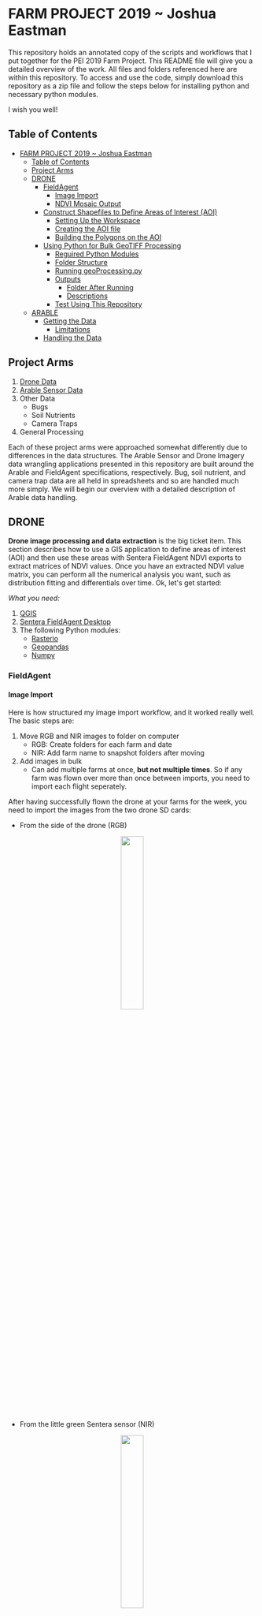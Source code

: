 # FARM PROJECT 2019 ~ Joshua Eastman

This repository holds an annotated copy of the scripts and workflows that I put together for the PEI 2019 Farm Project. This README file will give you a detailed overview of the work. All files and folders referenced here are within this repository. To access and use the code, simply download this repository as a zip file and follow the steps below for installing python and necessary python modules.

I wish you well!

## Table of Contents

- [FARM PROJECT 2019 ~ Joshua Eastman](#farm-project-2019--joshua-eastman)
  - [Table of Contents](#table-of-contents)
  - [Project Arms](#project-arms)
  - [DRONE](#drone)
    - [FieldAgent](#fieldagent)
      - [Image Import](#image-import)
      - [NDVI Mosaic Output](#ndvi-mosaic-output)
    - [Construct Shapefiles to Define Areas of Interest (AOI)](#construct-shapefiles-to-define-areas-of-interest-aoi)
      - [Setting Up the Workspace](#setting-up-the-workspace)
      - [Creating the AOI file](#creating-the-aoi-file)
      - [Building the Polygons on the AOI](#building-the-polygons-on-the-aoi)
    - [Using Python for Bulk GeoTIFF Processing](#using-python-for-bulk-geotiff-processing)
      - [Reguired Python Modules](#reguired-python-modules)
      - [Folder Structure](#folder-structure)
      - [Running geoProcessing.py](#running-geoprocessingpy)
      - [Outputs](#outputs)
        - [Folder After Running](#folder-after-running)
        - [Descriptions](#descriptions)
      - [Test Using This Repository](#test-using-this-repository)
  - [ARABLE](#arable)
    - [Getting the Data](#getting-the-data)
      - [Limitations](#limitations)
    - [Handling the Data](#handling-the-data)

## Project Arms

1. [Drone Data](##DRONE)
2. [Arable Sensor Data](##ARABLE)
3. Other Data
    - Bugs
    - Soil Nutrients
    - Camera Traps
4. General Processing

<!-- TODO: Add outline at top of README -->

<!-- TODO: Add Stitching Troubleshooting Section -->

<!-- TODO: Add section on naming conventions -->

<!-- TODO: Add GIS CRS Troubleshooting Section -->

Each of these project arms were approached somewhat differently due to differences in the data structures. The Arable Sensor and Drone Imagery data wrangling applications presented in this repository are built around the Arable and FieldAgent specifications, respectively. Bug, soil nutrient, and camera trap data are all held in spreadsheets and so are handled much more simply. We will begin our overview with a detailed description of Arable data handling.

## DRONE

**Drone image processing and data extraction** is the big ticket item. This section describes how to use a GIS application to define areas of interest (AOI) and then use these areas with Sentera FieldAgent NDVI exports to extract matrices of NDVI values. Once you have an extracted NDVI value matrix, you can perform all the numerical analysis you want, such as distribution fitting and differentials over time. Ok, let's get started:

*What you need:*

1. [QGIS](https://qgis.org/en/site/)
2. [Sentera FieldAgent Desktop](https://sentera.com/fieldagent-platform/)
3. The following Python modules:
    - [Rasterio](https://rasterio.readthedocs.io/en/stable/)
    - [Geopandas](http://geopandas.org/)
    - [Numpy](https://numpy.org/)

### FieldAgent

#### Image Import

Here is how structured my image import workflow, and it worked really well. The basic steps are:

1. Move RGB and NIR images to folder on computer
    - RGB: Create folders for each farm and date
    - NIR: Add farm name to snapshot folders after moving
2. Add images in bulk
    - Can add multiple farms at once, **but not multiple times**. So if any farm was flown over more than once between imports, you need to import each flight seperately.

After having successfully flown the drone at your farms for the week, you need to import the images from the two drone SD cards:

- From the side of the drone (RGB)

<p align="center">
<img src='./assets/RGBsd.jpg' width=30%/>
</p>

- From the little green Sentera sensor (NIR)
  
<p align="center">
<img src='./assets/NIRsensor.jpg' width=30%/>
</p>

When I did this on the Lenovo laptop, I created a top-level folder on the TeraByte drive called "DRONE" and structured sub-folders like this:

```bash
D:
├── DRONE
│   ├── NIR_images
│        ├── PU-2019-08-02_20-06-13
│        ├── KKcorn-2019-08-02_19-03-35
│        ├── OO-2019-08-02_17-42-43
│        ├── BRF-2019-08-01_18-19-56
│        ├── KKtom-2019-07-26_18-56-46
│        ├── ...
│   ├── RGB_images
│        ├── PU-2019-08-02-RGB
│        ├── KKcorn-2019-08-02-RGB
│        ├── OO-2019-08-02-RGB
│        ├── BRF-2019-08-01-RGB
│        ├── KKtom-2019-07-26-RGB
│        ├── ...
└── (etc...)
```

The contents of each RGB child folder (`PU-2019-08-02-RGB`, etc.) are the images from the drone's RGB SD card (from its side). You will need to make each of these RGB folders and name them. The NIR folders (`PU-2019-08-02_20-06-13`, etc.) are the "Snapshots" folders from the NIR SD card with the farm name added to the front. The contents of these folders include all of the images and a bunch of metadata files. You don't need to worry about the metadata files.

**Make sure that you delete** the DCIM images (RGB SD card) and "Snapshots" sub-folders (NIR SD card) once you have moved everything onto the laptop's D: drive. This will keep those SD cards from filling up (16 and 32GB each, respectively) and will make it easier for you to figure out what you have imported already in the future.

After moving everything onto the computer and cleaning the SD cards, it's time to import the images as "Surveys" in the FieldAgent Desktop app.

<p align="center">
<img src='./assets/ClickFieldAgent.png' width=80%/></br>
Launch FieldAgent Desktop Application
</p>

Once you're inside the applicaion, click the big blue "CREATE SURVEYS" button at the top. Click "Add" on the right of the white box, and **select the NIR and RGB folders** that you've migrated over to the computer. You can choose folders that correspond to multiple farms and the FieldAgent software will sort them out. What it can't sort out is time, so make sure that you only include one flight tops per farm. Go through the next steps (see [Sentera's Documentation](https://desk.zoho.com/portal/sentera/kb/articles/fieldagent-desktop-user-guide)for this) and everything will import properly to their respective farms.

#### NDVI Mosaic Output

Once the images have imported to their respective farms and dates, you can begin stitching them into RGB and NDVI mosaics.

> Quick side note: the "mosaic" is technically an orthorectified GeoTIFF. GeoTIFF is the file format (.tiff is the extension) which I'll discuss in more detail later, and "[orthorectified](https://trac.osgeo.org/ossim/wiki/orthorectification)" means that the constructed image accounts for the different perspectives of each of the images to create a true, flat image from all of them.

1. Launch FieldAgent Desktop
2. Click on the blue "All Fields" rectangle at the bottom-right of the screen
    - A list of all of the fields will pop up
3. Navigate to and click on the field you want to export
4. In the farm survey viewer, select the date you want to create a mosaic for, then click the blue button with a grid on it to add the selected survey to the stitching queue:

<p align="center">
<img src='./assets/PU.png' width=80%/>
</p>

If everything goes properly, it should take anywhere between 30 minutes and 4 hours for the survey to be stitched into RGB, NIR, and NDVI mosaics (depending on the number of photos). Once that's complete, you will see "Full Mosiac ___" options in the survey left sidebar.

<p align="center">
<img src='./assets/NDVImosaic.png' width=80%/>
</p>

**To prepare the NDVI mosic for export**:

1. Select "Full Mosaic NDVI" in the left sidebar and allow it to load onto the map (see photo above)
2. Click on the "NDVI Toolbox" rectangle at the top-left corner of the map
3. Under "Statistics", increase bin size to max (20)
    - This is so that we have as granular detail as possible after exporting.
4. Under "Color Map", set to "Grayscale"
    - This is so that the NDVI values (which naturally have a range [-1, 1]) will be mapped to each raster layer of the exported GeoTIFF. More on this later.
    - **YOU MUST USE GRAYSCALE FOR MY BATCH GEOPROCESSING PYTHON APP TO WORK**: [geoProcessing.py](./drone/geoProcessing.py)
5. In the "Full Mosaic NDVI" row of the left sidebar, click the small grey settings wheel and select "Export"
6. Select the destination folder in the popup window
    - I recommend creating a folder specifically for your mosaic exports and naming each export with some convention that includes Farm, Date, and Type (RGB, NDVI, NIR, etc.)\

When the FieldAgent app exports the GeoTIFF to the destination folder, it gives it a generic name. **IMMEDIATELY NAVIGATE TO THE FOLDER AND NAME THE FILE ACCORDING TO YOUR CONVENTION**. You have to do all the grunt work of organizing and naming so that nothing is confused or falls through the cracks.

When doing analysis on Princeton corn field NDVI GeoTIFFs, this is what my output folder looked like after exporting everything I needed:

```bash
ortho
  ├── pu-ndvi-2019-06-20.tif
  ├── pu-ndvi-2019-06-24.tif
  ├── pu-ndvi-2019-07-01.tif
  ├── pu-ndvi-2019-07-08.tif
  ├── pu-ndvi-2019-07-16.tif
  ├── pu-ndvi-2019-07-22.tif
  ├── pu-nir-2019-06-20.tif
  ├── pu-nir-2019-06-24.tif
  ├── pu-nir-2019-07-01.tif
  ├── pu-nir-2019-07-08.tif
  ├── pu-nir-2019-07-16.tif
  ├── pu-nir-2019-07-22.tif
  ├── pu-rgb-2019-06-20.tif
  ├── pu-rgb-2019-06-24.tif
  ├── pu-rgb-2019-07-01.tif
  ├── pu-rgb-2019-07-08.tif
  ├── pu-rgb-2019-07-16.tif
  ├── pu-rgb-2019-07-22.tif
```

Notice that my naming convention allows you to clearly know the farm, the kind of mosaic, and the date. I recommend doing something similar.

### Construct Shapefiles to Define Areas of Interest (AOI)

When I say Areas of Interest (AOI), I really mean just that. What part of the farm do we care about? Obviously not the whole thing, because crops grow in rows and for some farms we're worried about one specific crop. For other farms, we run experiments on different sections and need to define these different sections in a way we can analyze them comparatively. That's why this next step is so important. Here we geographically define very precise sections that we care about and label them in such a way that we can handle and compare them easily later. I also think this process is really cool and am excited to share it with you.

For demonstration, I'll walk you through sectioning the PU corn field. Farm Project 2019 ran an experiment across eight sections of an ~4 acre cornfield. For more information on the experiment specifics, [check out my poster](./assets/EASTMAN_puCorn_poster_FINAL.pdf). The important thing presently is that we had eight sections defined on the ground that needed to be translated into a digital file that defined and sectioned the larger NDVI mosiac for section-by-section comparison.

I accomplished this using [QGIS](https://qgis.org/en/site/). Go ahead and install it to follow along.

#### Setting Up the Workspace

1. Launch QGIS
2. If you don't have a project specified for your Farm Project (or other) work, create a new project
    - Click the button at the top-left of the window, "New Project"
3. Go to Project > Properties
4. Designate a project home folder
    - Choose a close parent to the folder that contains the exported mosaics. This makes import and handling really easy.
5. In the "Browser" panel in the left sidebar of the main QGIS window, find your mosaics (should now be under Project Home) and drag them into the "Layers" panel (should be below the "Browser" panel)
    - Here I recommend being pretty anal about creating groups (little paperclip icon with green + in layers panel) for your layers. I would do this farm by farm, such that each group contains all the time-steps for one specific farm.
6. Display the RGB mosaic of the farm of interest on the map
    - If your map viewer gets all jacked up and everything dissapapears (this happened to me all the time as I was learning QGIS), right-click on a layer and select "Zoom to Layer." This should restore your view to something manageable.

#### Creating the AOI file

1. With an RGB mosaic of choice open on the display, click "New Shapefile Layer" in the top-left of the window
    - The icon looks like a little V with dots on it
2. In "Filename", click the box all the way to the right with three little dots to open a file browser. Navigate to where you want to store your shapefile and name it something conventional
    - I recommend that you save the shapefile layer in a sub-directory of the mosaic folder, or somewhere on the same level. This will make processing a little easier. But as long as you keep track of where you save everything, no worries.
3. Leave "File Encoding" as UTF-8
4. For "Geometry Type", select "Polygon"
5. Under "New Field," define a field name that matches your needs (like "Crop" or "Treatment Section")
    - This is to identify each polygon you create within the multipolygon layer so that you can differentiate later on as you process
6. Click "Add field"
7. Click "OK" to exit the window

Before the next step, make sure that snapping is turned on in QGIS. Do this by going to Project > Snapping Options and enabling "All Layers" and "Vertex and Segment" with the little magnet impressed. This will make the polygons cleanly nestled against each other if they need to be.

#### Building the Polygons on the AOI

Here's a short visual summary:

<p align="center">
<img src='./assets/BuildShape.png' width=80%/></br>
Creating Polygon Layer in QGIS
</p>

1. Select the shapefile layer in the "Layer" panel
2. Click the little pencil near the top-left ("Toggle Editing")
3. Click the green blob with a little yellow star next to it ("Create Polygon Layer")
4. Visually identify the area of interest
    - It may be helpful to create a "Points" shapefule layer and define vertices first to make the polygon drawing easier. Google how to do this for instructions :P
5. Single-click each vertex in order. The polygon will automatically take shape
6. When you've finished defining one area of interest, right-click.
    - This will prompt you to enter data to the fields you've made. Increment integers for your IDs and use whatever label defines the polygon in the field you created when defining the shape
    - If you realize you want a label that you didn't make a field for, don't worry. Finish making your polygons and then add that field to the shapefile layer attribute table. Google "QGIS add field to shapefile attribute table" to see how to do this if you need to.
7. When you've finished creating polygons for all your areas of interest, click "Toggle Editing" again
    - Save when prompted

And that's it! If you took your time and defined your polygons well, then your analysis will be ON POINT! If not, then your numbers will lie, so make sure you define your AOIs very well.

### Using Python for Bulk GeoTIFF Processing

I wrote the [geoProcessing.py](./drone/geoProcessing.py) file to take all of the exported GeoTIFF files (RGB and NDVI) and:

1. Extract the NDVI values for each area of interest for every time step and write these to a new GeoTIFF
2. Write the NDVI value for *every* pixel to a csv file per AOI per flight date
3. Take the mean NDVI value per AOI per flight date and create one maste csv file holding those values
4. Crop the pseudo-NDVI Sentera output and export to new GeoTIFFs for every flight date
   1. By whole-field of interest
   2. By AOI
5. Crop the Sentera RGB output and export to new GeoTIFFs for every flight date
   1. By whole-field of interest
   2. By AOI

Lengthy descriptions of these outputs can be found under "[Outputs](#outputs)" down below.

I know that's a lot. Some of these outputs are used as intermediates steps for others, and you may find a use (either graphically, for presentation purposes, or numerically) for any one of them. The easist outputs to use for statistical analysis are the csv file that contains the mean NDVI value for each AOI for each time step and a BIG csv file that contains the NDVI file for every pixel per aoi per time step.

#### Reguired Python Modules

For [geoProcessing.py](./drone/geoProcessing.py) to run, you need to have an up-to-date Python environment installed. You also need the following modules:

- sys
- glob
- rasterio
- pandas
- numpy
- geopandas
- re
- datetime
- os

Before attempting to run [geoProcessing.py](./drone/geoProcessing.py), I would run

```bash
pip install [module]
```

for all of the above modules (e.g. `pip install rasterio`) to make sure you have installed, up-to-date versions. If any of these won't install, I'm afraid you won't be able to run [geoProcessing.py](./drone/geoProcessing.py). You'll need to troubleshoot on your own why any one of these modules wouldn't install. Ideally, you won't have any trouble running `pip install [module]` for any of the above modules.

#### Folder Structure

The program is a script named ["geoProcessing.py"](./drone/geoProcessing.py). In this repository, you'll find copies in [src](./src) and [drone](./drone). These are identical. I duplicated this [geoProcessing.py](./drone/geoProcessing.py) in this repository so that you could find it with all the other programs (in [src](./src)) and do a test run with it in correctly built folder (in [drone](./drone)).

For [geoProcessing.py](./drone/geoProcessing.py) to run, **it must be in a specific folder environement** and you must have certain files in place and properly named. This repository's [drone](./drone) folder is an example of everything you need for [geoProcessing.py](./drone/geoProcessing.py) to run properly and completely. Here's an outline of folder structure and required files:

**[drone](./drone):**

```bash
.
├── AOI # Folder containing shapefile and accessory files per farm that describes the areas of interest (AOI)
│   ├── PU_AOI.cpg
│   ├── PU_AOI.dbf
│   ├── PU_AOI.prj
│   ├── PU_AOI.qpj
│   ├── PU_AOI.shp
│   └── PU_AOI.shx
├── FIELD # Folder containing shapefile and accessory files per farm describing field to cookie-cut it out of messy Sentera export
│   ├── PU_field.cpg ## The FIELD files are OPTIONAL. The program will run without them. Everything else is necessary.
│   ├── PU_field.dbf
│   ├── PU_field.prj
│   ├── PU_field.qpj
│   ├── PU_field.shp
│   └── PU_field.shx
├── PU # Folder for each farm containing Sentera RGB and greyscale NDVI Full Mosaic exports
│   ├── PU_NDVI_2019_06_20.tif
│   ├── PU_NDVI_2019_06_24.tif
│   ├── PU_NDVI_2019_07_01.tif
│   ├── PU_NDVI_2019_07_08.tif
│   ├── PU_NDVI_2019_07_16.tif
│   ├── PU_NDVI_2019_07_22.tif
│   ├── PU_RGB_2019_06_20.tif
│   ├── PU_RGB_2019_06_24.tif
│   ├── PU_RGB_2019_07_01.tif
│   ├── PU_RGB_2019_07_08.tif
│   ├── PU_RGB_2019_07_16.tif
│   └── PU_RGB_2019_07_22.tif
└── geoProcessing.py # The program
```

The above folder structure has everything in place to run the full [geoProcessing.py](./drone/geoProcessing.py) for farm "PU". "PU" here is the farm name that the program uses to find all of its constituent shapefiles and output things to proper folders.

For clarity, your parent folder (that contains [geoProcessing.py](./drone/geoProcessing.py)) MUST have:

- An "AOI" folder
  - This folder MUST contain a farm_AOI.shp and accessory files for every farm that you run the program on
- A "FIELD" folder
  - This folder is *not* absolutely necessary. Put farm_field.shp and accessory files in here if you want to cut out a piece of the larger Sentera export for graphical use or whole-farm NDVI results
- A farm folder
  - for every farm that you want to process, you need to create a folder by the name of that farm (above, "PU") that contains all RGB and NDVI full mosaic exports from Sentera FieldAgent.
  - **NAMING CONVENTION MUST FOLLOW THE ABOVE PATTERN**: farm_RGB_YYYY_MM_DD.tif and farm_NDVI_YYY_MM_DD.tif respectively

#### Running [geoProcessing.py](./drone/geoProcessing.py)

To run [geoProcessing.py](./drone/geoProcessing.py):

1. Open terminal shell
    - MAC: "Terminal" application
    - WINDOWS: "Command Prompt" application
2. Navigate to the above directory
3. Run "python geoProcessing.py [farm]"

Here's how I do it in Terminal on my Mac:

```bash
Last login: Wed Aug  7 12:33:35 on ttys002
🌿 [joshua] % cd Github # cd sets current working directory and is used to navigate from one folder toa sub-folder
🌿 [Github] % cd JOSH-FARM-PROJECT-2019
🌿 [JOSH-FARM-PROJECT-2019] % cd drone
🌿 [drone] % ls # ls lists folder contents
AOI     FIELD     OUTPUTS     PU    geoProcessing.py
🌿 [drone] % python geoProcessing.py PU # RUN THE PROGRAM
```

Here is the program run command alone for clarity:

```bash
python geoProcessing.py PU
```

Where "PU" again is the farm name that I pass in as an argument and that the program uses to find all of the proper files and name all of the outputs.

#### Outputs

Running `python geoProcessing.py` in the correctly setup environment will produce many outputs. I briefly described them [above](#using-python-for-bulk-geotiff-processing). Here is a more detailed overview and an example of an output structure:

##### Folder After Running

```bash
.
├── AOI
│   ├── PU_AOI.cpg
│   ├── PU_AOI.dbf
│   ├── PU_AOI.prj
│   ├── PU_AOI.qpj
│   ├── PU_AOI.shp
│   └── PU_AOI.shx
├── FIELD
│   ├── PU_field.cpg
│   ├── PU_field.dbf
│   ├── PU_field.prj
│   ├── PU_field.qpj
│   ├── PU_field.shp
│   └── PU_field.shx
├── OUTPUTS
│   ├── NDVI_AOI_tiffs
│   │   └── PU
│   │       ├── PU_NDVI_ocf_cropped_2019-06-20.tif
│   │       ├── PU_NDVI_ocf_cropped_2019-06-24.tif
│   │       ├── PU_NDVI_shn_cropped_2019-07-16.tif
│   │       ├── ...
│   │       ├── PU_trueNDVI_ocf_2019-06-20.tif
│   │       ├── PU_trueNDVI_ocf_2019-06-24.tif
│   │       ├── PU_trueNDVI_ocf_2019-07-01.tif
│   │       ├── ...
│   ├── NDVI_Field_tiffs
│   │   └── PU
│   │       ├── PU0_trueNDVI_field_2019-06-20.tif
│   │       ├── PU0_trueNDVI_field_2019-06-24.tif
│   │       ├── PU0_trueNDVI_field_2019-07-01.tif
│   │       ├── ...
│   ├── NDVI_WholeField_tiffs
│   │   └── PU
│   │       ├── PU_trueNDVI_2019_06_20.tif
│   │       ├── PU_trueNDVI_2019_06_24.tif
│   │       ├── PU_trueNDVI_2019_07_01.tif
│   │       ├── ...
│   ├── NDVI_csv
│   │   └── PU
│   │       ├── PU_aoi_ndvi_ocf_2019-06-20.csv
│   │       ├── PU_aoi_ndvi_ocf_2019-06-24.csv
│   │       ├── PU_aoi_ndvi_ocf_2019-07-01.csv
│   │       ├── ...
│   │       └── PU_bigPapa.csv
│   ├── RGB_AOI_tiffs
│   │   └── PU
│   │       ├── PU_RGB_ocf_cropped_2019-06-20.tif
│   │       ├── PU_RGB_ocf_cropped_2019-06-24.tif
│   │       ├── PU_RGB_ocf_cropped_2019-07-01.tif
│   │       ├── ...
│   ├── RGB_Field_tiffs
│   │   └── PU
│   │       ├── PU0_rgb_field_2019-06-20.tif
│   │       ├── PU0_rgb_field_2019-06-24.tif
│   │       ├── PU0_rgb_field_2019-07-01.tif
│   │       ├── ...
│   └── mean_NDVI
│       └── PU_mean_ndvi.csv
├── PU
│   ├── PU_NDVI_2019_06_20.tif
│   ├── PU_NDVI_2019_06_24.tif
│   ├── PU_NDVI_2019_07_01.tif
│   ├── ...
│   ├── PU_RGB_2019_06_20.tif
│   ├── PU_RGB_2019_06_24.tif
│   ├── PU_RGB_2019_07_01.tif
│   ├── ...
└── geoProcessing.py
```

##### Descriptions

So what's in this folder? You will notice that in the top-level folder (where [geoProcessing.py](./drone/geoProcessing.py) resides) a new directory was created called "OUTPUTS." Every other output is nested in this "OUTPUTS" folder.

Within this "OUTPUTS" folder, you'll find:

- **mean_NDVI**
  - Contains one csv for each farm that you run the program on. Each csv contains three columns of data:
    - aoi
    - date
    - mean_ndvi
  - for each aoi, for each date, the mean-ndvi refers to the average NDVI value for all the pixels in the aois defined by the farm_AOI.shp file. For the PU example above, each "aoi" is the experimental section. For most farms, each "aoi" will be a row of a specific crop.
- **NDVI_AOI_tiffs**
  - This folder contains sub-directories for every farm. Within the subdirectory, you will find two kinds of files:
    - **pseudo-NDVI:** cropped grayscale pseudo-NDVI images (labeled "NDVI" in their names). These GeoTIFF files have RGBA bands and are basically cropped Sentera exports
    - **trueNDVI:** cropped true NDVI GeoTIFFS (labeled "trueNDVI" in their names). These GeoTIFF files have only 1 band with pixel range [-1, 1] corresponding to a true NDVI value
- **NDVI_csv**
  - This folder contains sub-folders for each farm you run this program on. Within each of thes sub-folders, you'll find two kinds of files:
    - A LONG list of csvs, one per AOI per date, each containing a single column of NDVI values for every single pixel in that AOI
    - A "farm_bigPapa.csv" that's an aggregate of all the other csvs. It contains three columns: "aoi","date","ndvi", and each row refers to a single pixel.
  - **The files in this folder will allow you to look at the NDVI values for any given AOI as a DISTRIBUTION rather than a single "mean" value given by the Arable Sensor or held in the mean_NDVI folder above. I think these are the most significant files output in this process. It's basically a population sample.**
- **NDVI_Field_tiffs**
  - Sub-folder for every farm containing trueNDVI [-1, 1] single-band GeoTIFFs defined by shapes in ./FIELD/farm_field.shp
  - These files are most useful for visualization, but could be further analyzed for whole-farm dynamics if the shape is defined well
- **NDVI_WholeField_tiffs**
  - Sub-folder for every farm containing Sentera FieldAgent NDVI exports converted to single-band trueNDVI [-1, 1] GeoTIFFs
- **RGB_AOI_tiffs**
  - Sub-folder for every farm containing Sentera RGB mosaics cropped per AOI per date. Useful for visualization to compare a single AOI over time side-by-side
- **RGB_Field_tiffs**
  - Sub-folder for every farm containing Sentera RGB mosaics cropped to the field perimeter defined by shapes in ./FIELD/farm_field.shp. Very useful for side-by-side visualizations. I used these in my end-of-summer poster presentation to illustrate how the field changed over time.

#### Test Using This Repository

This repository has all the files and directory structure built-in to test run [geoProcessing.py](./drone/geoProcessing.py). If you download the repository, navigate into the "drone" sub-directory and then run the [command](#running-geoprocessingpydronegeoprocessingpy):

```bash
python geoProcessing.py PU
```

If you have Python and the necessary modules properly installed, the process should complete and the [above output folder](#folder-after-running) will be produced, allowing you to see how everything works.

## ARABLE

The arable sensors are stationary UFO-shaped things on poles that stick up above crop canopies. They gather atmospheric and spectrometric data and report the data in two resolutions: daily and hourly.

- Link to the Arable website: [https://www.arable.com/](https://www.arable.com/)
- Link to our Arable portal: [https://princeton.arable.com/](https://princeton.arable.com/auth/(auth_view:login))
- Link to the Arable API documentation: [https://pro-soap.cloudvent.net/](https://pro-soap.cloudvent.net/)

I know that last link looks sketchy, and you'll be directed to a really sketchy-looking page that says "FREE PLAN," but that's actually the documentation page. Go ahead and click through the scary blue button and you'll land on the true Arable API documentation site. I used it to build my program, so I know it's the right stuff.

### Getting the Data

- File: [./src/ArableGrep.py](./src/ArableGrep.py)
- Function: Downloads all the hourly, daily, and health data from currently operational Arable sensors and outputs all data to csv files in the [arable_data](./arable_data) directory, labeled by sensor name and data type.

To run this program, navigate to the folder containing this repository using your terminal and run the following command:

```bash
python ./src/ArableGrep.py
```

This will create an "arable_data" directory within the parent directory (same level as "src") and create csv files containing hourly, daily, and health data for all of the sensors within that folder. If any of these csv files already exists, the program will intelligently download all of the most recent data (between the last sync and the present) and append it to the existing csv file.

After running this program, your "arable_data" directory should look something like this:

```bash
.
├── arable_data
│   ├── BRF\ Standard\ Tomato_daily.csv
│   ├── BRF\ Standard\ Tomato_health.csv
│   ├── BRF\ Standard\ Tomato_hourly.csv
│   ├── BRF\ Swiss\ Chard_daily.csv
│   ├── BRF\ Swiss\ Chard_health.csv
│   ├── BRF\ Swiss\ Chard_hourly.csv
│   ├── CG\ Cherry\ Tomato_daily.csv
│   ├── CG\ Cherry\ Tomato_health.csv
│   ├── CG\ Cherry\ Tomato_hourly.csv
│   ├── CG\ Standard\ Tomato_daily.csv
│   ├── ... (as many as you have)
└── src
    └── ArableGrep.py
```

#### Limitations

Three known bugs exist in this program:

- **THIS METHOD FOR GETTING THE DATA WORKS AS LONG AS THE SENSOR IS ON AND ACTIVELY REPORTING.** If the sensor is turned off or nonfunctional, THIS METHOD WILL NOT WORK because the sensor will not be in the list of active sensors accessed by this program. But as long as all sensors are on and active, this program will work great.
- When the program appends new data to old csv files, it sometimes adds a blank row between the old and new data.
- The program sometimes creates odd "_hourly", "_daily", and "_health" csv files with no sensor name labels. I believe these correspond to sensors that were operational but which for whatever reason are off or down. Disregard these files. If you can figure out a way to get sensor names for those sensors that are not currently operational, that would be ideal, because then the program could keep writing to those specific files.

### Handling the Data

Downloading the data into an accessible (csv) format is the biggest hurdle. Once it's in the csv format, you can do whatever you want with it. When I did my pretty basic analysis of the Princeton cornfield sensor data, I only used the "*_daily.csv" data and averaged data per drone flight week. I'll discuss that in more detail later.

However, early on in the summer I built a wrangling program with some handy functions that take arable csv files as inputs and output handy data objects. You're welcome to use these functions and dictionaries for your own programs.

- General Wrangling Program: [./src/ArableWrangle.py](./src/ArableWrangle.py)

Not all of the functions in [ArableWrangle](./src/ArableWrangle.py) may be useful to you. I would look through this script and identify things that are helpful, implementing only those aspects that are benificial. This program wasn't cleanly finished and packaged because my work shifted to Princeton cornfield only at the end of the 2019 Farm Project, which meant that handling *all* the Arable data was no longer important to me. Development of this program therefore ground to a halt.
